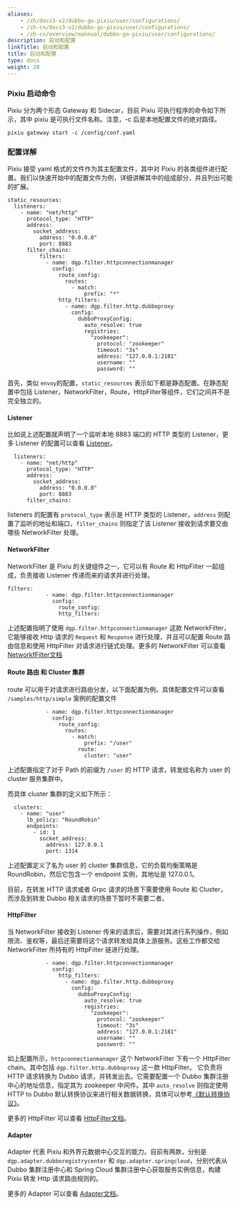 ```yaml
---
aliases:
    - /zh/docs3-v2/dubbo-go-pixiu/user/configurations/
    - /zh-cn/docs3-v2/dubbo-go-pixiu/user/configurations/
    - /zh-cn/overview/mannual/dubbo-go-pixiu/user/configurations/
description: 启动和配置
linkTitle: 启动和配置
title: 启动和配置
type: docs
weight: 20
---
```







### Pixiu 启动命令

Pixiu 分为两个形态 Gateway 和 Sidecar，目前 Pixiu 可执行程序的命令如下所示，其中 pixiu 是可执行文件名称。注意，-c 后是本地配置文件的绝对路径。

```
pixiu gateway start -c /config/conf.yaml
```

### 配置详解 

Pixiu 接受 yaml 格式的文件作为其主配置文件，其中对 Pixiu 的各类组件进行配置。我们以快速开始中的配置文件为例，详细讲解其中的组成部分，并且列出可能的扩展。

```
static_resources:
  listeners:
    - name: "net/http"
      protocol_type: "HTTP"
      address:
        socket_address:
          address: "0.0.0.0"
          port: 8883
      filter_chains:
          filters:
            - name: dgp.filter.httpconnectionmanager
              config:
                route_config:
                  routes:
                    - match:
                        prefix: "*"
                http_filters:
                  - name: dgp.filter.http.dubboproxy
                    config:
                      dubboProxyConfig:
                        auto_resolve: true
                        registries:
                          "zookeeper":
                            protocol: "zookeeper"
                            timeout: "3s"
                            address: "127.0.0.1:2181"
                            username: ""
                            password: ""
```

首先，类似 `envoy`的配置，`static_resources` 表示如下都是静态配置。在静态配置中包括 Listener，NetworkFilter，Route，HttpFilter等组件，它们之间并不是完全独立的。

#### Listener

比如说上述配置就声明了一个监听本地 8883 端口的 HTTP 类型的 Listener，更多 Listener 的配置可以查看 [Listener](../listener/http/)。

```
  listeners:
    - name: "net/http"
      protocol_type: "HTTP"
      address:
        socket_address:
          address: "0.0.0.0"
          port: 8883
      filter_chains:
```
listeners 的配置有 `protocol_type` 表示是 HTTP 类型的 Listener，`address` 则配置了监听的地址和端口，`filter_chains` 则指定了该 Listener 接收到请求要交由哪些 NetworkFilter 处理。

#### NetworkFilter

NetworkFilter 是 Pixiu 的关键组件之一，它可以有 Route 和 HttpFilter 一起组成，负责接收 Listener 传递而来的请求并进行处理。

```
filters:
            - name: dgp.filter.httpconnectionmanager
              config:
                route_config:
                http_filters:
```

上述配置指明了使用 `dgp.filter.httpconnectionmanager` 这款 NetworkFilter，它能够接收 Http 请求的 `Request` 和 `Response` 进行处理，并且可以配置 Route 路由信息和使用 HttpFilter 对请求进行链式处理。更多的 NetworkFilter 可以查看 [NetworkfFilter文档](../networkfilter/http/)



#### Route 路由 和 Cluster 集群

route 可以用于对请求进行路由分发，以下面配置为例。具体配置文件可以查看 `/samples/http/simple` 案例的配置文件

```
            - name: dgp.filter.httpconnectionmanager
              config:
                route_config:
                  routes:
                    - match:
                        prefix: "/user"
                      route:
                        cluster: "user"
```

上述配置指定了对于 Path 的前缀为 `/user` 的 HTTP 请求，转发给名称为 user 的 cluster 服务集群中。

而具体 cluster 集群的定义如下所示：

```
  clusters:
    - name: "user"
      lb_policy: "RoundRobin"
      endpoints:
        - id: 1
          socket_address:
            address: 127.0.0.1
            port: 1314
```

上述配置定义了名为 user 的 cluster 集群信息，它的负载均衡策略是 RoundRobin，然后它包含一个 endpoint 实例，其地址是 127.0.0.1。

目前，在转发 HTTP 请求或者 Grpc 请求的场景下需要使用 Route 和 Cluster，而涉及到转发 Dubbo 相关请求的场景下暂时不需要二者。

#### HttpFilter

当 NetworkFilter 接收到 Listener 传来的请求后，需要对其进行系列操作，例如限流、鉴权等，最后还需要将这个请求转发给具体上游服务。这些工作都交给 NetworkFilter 所持有的 HttpFilter 链进行处理。

```
            - name: dgp.filter.httpconnectionmanager
              config:
                http_filters:
                  - name: dgp.filter.http.dubboproxy
                    config:
                      dubboProxyConfig:
                        auto_resolve: true
                        registries:
                          "zookeeper":
                            protocol: "zookeeper"
                            timeout: "3s"
                            address: "127.0.0.1:2181"
                            username: ""
                            password: ""
```

如上配置所示，`httpconnectionmanager` 这个 NetworkFilter 下有一个 HttpFilter chain。其中包括 `dgp.filter.http.dubboproxy` 这一款 HttpFilter。
它负责将 HTTP 请求转换为 Dubbo 请求，并转发出去。它需要配置一个 Dubbo 集群注册中心的地址信息，指定其为 zookeeper 中间件。其中 `auto_resolve` 则指定使用 HTTP to Dubbo 默认转换协议来进行相关数据转换，具体可以参考[《默认转换协议》](../appendix/http-to-dubbo-default-stragety/)。

更多的 HttpFilter 可以查看 [HttpFilter文档](../httpfilter/dubbo/)。

#### Adapter

Adapter 代表 Pixiu 和外界元数据中心交互的能力。目前有两款，分别是 `dgp.adapter.dubboregistrycenter` 和 `dgp.adapter.springcloud`，分别代表从 Dubbo 集群注册中心和 Spring Cloud 集群注册中心获取服务实例信息，构建 Pixiu 转发 Http 请求路由规则的。

更多的 Adapter 可以查看 [Adapter文档](../adapter/dubbo/)。